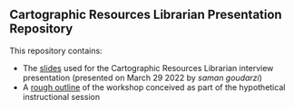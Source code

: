 ## Cartographic Resources Librarian Presentation Repository

This repository contains:
* The [slides](McMasterPresentation_Final.pdf) used for the Cartographic Resources Librarian interview presentation (presented on March 29 2022 by *saman goudarzi*)
* A [rough outline](workshop.md) of the workshop conceived as part of the hypothetical instructional session
